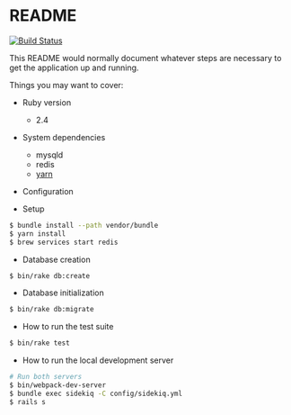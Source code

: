 # README

[![Build Status](https://travis-ci.org/honeymoon-answer/answer.svg?branch=master)](https://travis-ci.org/honeymoon-answer/answer)

This README would normally document whatever steps are necessary to get the
application up and running.

Things you may want to cover:

* Ruby version
  - 2.4

* System dependencies
  - mysqld
  - redis
  - [yarn](https://yarnpkg.com/lang/en/)

* Configuration

* Setup

```bash
$ bundle install --path vendor/bundle
$ yarn install
$ brew services start redis
```

* Database creation

```bash
$ bin/rake db:create
```

* Database initialization

```bash
$ bin/rake db:migrate
```

* How to run the test suite

```bash
$ bin/rake test
```

* How to run the local development server

```bash
# Run both servers
$ bin/webpack-dev-server
$ bundle exec sidekiq -C config/sidekiq.yml
$ rails s
```
